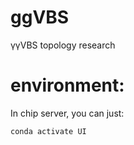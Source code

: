 # ggVBS
γγVBS topology research

# environment: 

In chip server, you can just:
``` bash
conda activate UI
```
